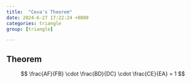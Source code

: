 ```yaml
---
title:  "Ceva's Theorem"
date: 2024-6-27 17:22:24 +0800
categories: triangle
group: [triangle]

---
```

 

## Theorem


$$
 \frac{AF}{FB} \cdot \frac{BD}{DC} \cdot \frac{CE}{EA} = 1
$$